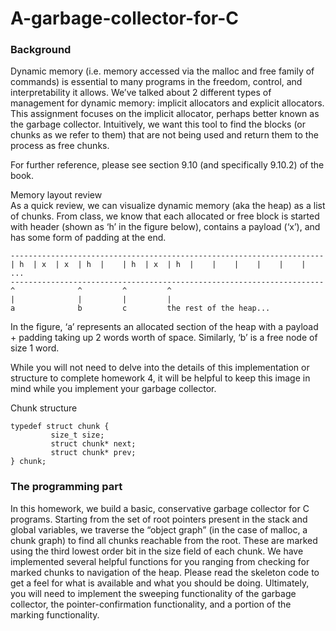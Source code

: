 # A-garbage-collector-for-C

### Background
Dynamic memory (i.e. memory accessed via the malloc and free family of commands) is essential to many programs in the freedom, control, and interpretability it allows. We’ve talked about 2 different types of management for dynamic memory: implicit allocators and explicit allocators. This assignment focuses on the implicit allocator, perhaps better known as the garbage collector. Intuitively, we want this tool to find the blocks (or chunks as we refer to them) that are not being used and return them to the process as free chunks.

For further reference, please see section 9.10 (and specifically 9.10.2) of the book.

Memory layout review  
As a quick review, we can visualize dynamic memory (aka the heap) as a list of chunks. From class, we know that each allocated or free block is started with header (shown as ‘h’ in the figure below), contains a payload (‘x’), and has some form of padding at the end.


```
----------------------------------------------------------------------  
| h  | x  | x  | h  |    | h  | x  | h  |    |    |    |    |    |    ...  
----------------------------------------------------------------------  
^              ^         ^         ^  
|              |         |         |  
a              b         c         the rest of the heap...  
```
In the figure, ‘a’ represents an allocated section of the heap with a payload + padding taking up 2 words worth of space. Similarly, ‘b’ is a free node of size 1 word.

While you will not need to delve into the details of this implementation or structure to complete homework 4, it will be helpful to keep this image in mind while you implement your garbage collector.

Chunk structure

```
typedef struct chunk {
         size_t size;
         struct chunk* next;
         struct chunk* prev;
} chunk;
```

### The programming part
In this homework, we build a basic, conservative garbage collector for C programs. Starting from the set of root pointers present in the stack and global variables, we traverse the “object graph” (in the case of malloc, a chunk graph) to find all chunks reachable from the root. These are marked using the third lowest order bit in the size field of each chunk. We have implemented several helpful functions for you ranging from checking for marked chunks to navigation of the heap. Please read the skeleton code to get a feel for what is available and what you should be doing. Ultimately, you will need to implement the sweeping functionality of the garbage collector, the pointer-confirmation functionality, and a portion of the marking functionality.
